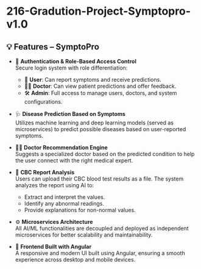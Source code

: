 # 216-Gradution-Project-Symptopro-v1.0
## 💡 Features – SymptoPro

- 🔐 **Authentication & Role-Based Access Control**  
  Secure login system with role differentiation:  
  - 👤 **User**: Can report symptoms and receive predictions.  
  - 🧑‍⚕️ **Doctor**: Can view patient predictions and offer feedback.  
  - 🛠️ **Admin**: Full access to manage users, doctors, and system configurations.

- 🩺 **Disease Prediction Based on Symptoms**  
  Utilizes machine learning and deep learning models (served as microservices) to predict possible diseases based on user-reported symptoms.

- 👨‍⚕️ **Doctor Recommendation Engine**  
  Suggests a specialized doctor based on the predicted condition to help the user connect with the right medical expert.

- 🧪 **CBC Report Analysis**  
  Users can upload their CBC blood test results as a file. The system analyzes the report using AI to:  
  - Extract and interpret the values.  
  - Identify any abnormal readings.  
  - Provide explanations for non-normal values.

- ⚙️ **Microservices Architecture**  
  All AI/ML functionalities are decoupled and deployed as independent microservices for better scalability and maintainability.

- 🎨 **Frontend Built with Angular**  
  A responsive and modern UI built using Angular, ensuring a smooth experience across desktop and mobile devices.
